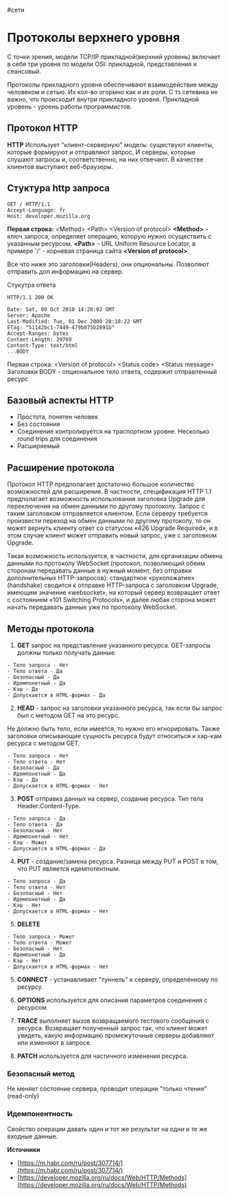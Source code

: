 \#сети

# Протоколы верхнего уровня

С точки зрения, модели TCP/IP прикладной(верхний уровень) включает в себя три уровня по модели OSI: прикладной, представления и сеансовый.

Протоколы прикладного уровня обеспечивают взаимодействие между человеком и сетью. Их кол-во огормно как и их роли. С тз сетевика не важно, что происходит внутри прикладного уровня. Прикладной уровень - уроень работы  программистов.

## Протокол HTTP

**HTTP** 
Использует "клиент-серверную" модель: существуют клиенты, которые формируют и отправляют запрос, И серверы, которые слушают запросы и, соответственно, на них отвечают. В качестве клиентов выступают веб-браузеры.

## Стуктура http запроса
```
GET / HTTP/1.1
Accept-Language: fr
Host: developer.mozilla.org
```

**Первая строка:** \<Method\> \<Path\> \<Version of protocol\>
**\<Method\>** - ключ запроса, определяет операцию, которую нужно осуществить с указанным ресурсом.
**\<Path\>** - URL Uniform Resource Locator, в примере '/' - корневая страница сайта
**\<Version of protocol\>** 

Все что ниже это заголовки(Headers), они опциональны. Позволяют отправить доп информацию на сервер.

Стукутра ответа

```
HTTP/1.1 200 OK

Date: Sat, 09 Oct 2010 14:28:02 GMT
Server: Apache
Last-Modified: Tue, 01 Dec 2009 20:18:22 GMT
ETag: "51142bc1-7449-479b075b2891b"
Accept-Ranges: bytes
Content-Length: 29769
Content-Type: text/html
...BODY
```

Первая строка: \<Version of protocol\> \<Status code\> \<Status message\>
Заголовки
BODY - опциональное тело ответа, содержит отправленный ресурс

## Базовый аспекты HTTP

- Простота, понятен человек
- Без состояния
- Соединение контролируется на траспортном уровне. Несколько round trips для соединения
- Расширяемый

## Расширение протокола

Протокол HTTP предполагает достаточно большое количество возможностей для расширения. В частности, спецификация HTTP 1.1 предполагает возможность использования заголовка Upgrade для переключения на обмен данными по другому протоколу. Запрос с таким заголовком отправляется клиентом. Если серверу требуется произвести переход на обмен данными по другому протоколу, то он может вернуть клиенту ответ со статусом «426 Upgrade Required», и в этом случае клиент может отправить новый запрос, уже с заголовком Upgrade.

Такая возможность используется, в частности, для организации обмена данными по протоколу WebSocket (протокол, позволяющий обеим сторонам передавать данные в нужный момент, без отправки дополнительных HTTP-запросов): стандартное «рукопожатие» (handshake) сводится к отправке HTTP-запроса с заголовком Upgrade, имеющим значение «websocket», на который сервер возвращает ответ с состоянием «101 Switching Protocols», и далее любая сторона может начать передавать данные уже по протоколу WebSocket.

## 

## Методы протокола

1. **GET** запрос на представление указанного ресурса. GET-запросы должны только получать данные.

```
- Тело запроса - Нет
- Тело ответа - Да
- Безопасный - Да
- Идемпонетный - Да
- Кэш - Да
- Допускается в HTML-формах	- Да
```

2. **HEAD** - запрос на заголовки указанного ресурса, так если бы запрос был c методом GET на это ресурс.

Не должно быть тело, если имеется, то нужно его игнорировать. Также заголовки описывающие сущность ресурса будут относиться к хар-кам ресурса с методом GET.

```
- Тело запроса - Нет
- Тело ответа - Нет
- Безопасный - Да
- Идемпонетный - Да
- Кэш - Да
- Допускается в HTML-формах	- Нет
```

3. **POST** отправка данных на сервер, создание ресурса. Тип тела Header:Content-Type.

```
- Тело запроса - Да
- Тело ответа - Да
- Безопасный - Нет
- Идемпонетный - Нет
- Кэш - Может
- Допускается в HTML-формах	- Да
```

4. **PUT** - создание/замена ресурса. Разница между PUT и POST в том, что PUT является идемпотентным.

```
- Тело запроса - Да
- Тело ответа - Нет
- Безопасный - Нет
- Идемпонетный - Да
- Кэш - Нет
- Допускается в HTML-формах	- Нет
```

5. **DELETE** 

```
- Тело запроса - Может
- Тело ответа - Может
- Безопасный - Нет
- Идемпонетный - Да
- Кэш - Нет
- Допускается в HTML-формах	- Нет
```

5. **CONNECT** - устанавливает "туннель" к серверу, определённому по ресурсу.

6. **OPTIONS** используется для описания параметров соединения с ресурсом

7. **TRACE** выполняет вызов возвращаемого тестового сообщения с ресурса.
Возвращает полученный запрос так, что клиент может увидеть, какую информацию промежуточные серверы добавляют или изменяют в запросе.


8. **PATCH** используется для частичного изменения ресурса.

### Безопасный метод

Не меняет состояние сервера, проводит операции "только чтение" (read-only)

### Идемпонентность 
Свойство операции давать один и тот же результат на одни и те же входные данные.

**Источники**
- [https://m.habr.com/ru/post/307714/](https://m.habr.com/ru/post/307714/)
- [https://developer.mozilla.org/ru/docs/Web/HTTP/Methods](https://developer.mozilla.org/ru/docs/Web/HTTP/Methods)
